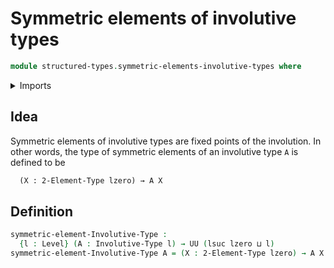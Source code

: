# Symmetric elements of involutive types

```agda
module structured-types.symmetric-elements-involutive-types where
```

<details><summary>Imports</summary>

```agda
open import foundation.universe-levels
open import structured-types.involutive-types
open import univalent-combinatorics.2-element-types
```

</details>

## Idea

Symmetric elements of involutive types are fixed points of the involution. In other words, the type of symmetric elements of an involutive type `A` is defined to be

```md
  (X : 2-Element-Type lzero) → A X
```

## Definition

```agda
symmetric-element-Involutive-Type :
  {l : Level} (A : Involutive-Type l) → UU (lsuc lzero ⊔ l)
symmetric-element-Involutive-Type A = (X : 2-Element-Type lzero) → A X
```
